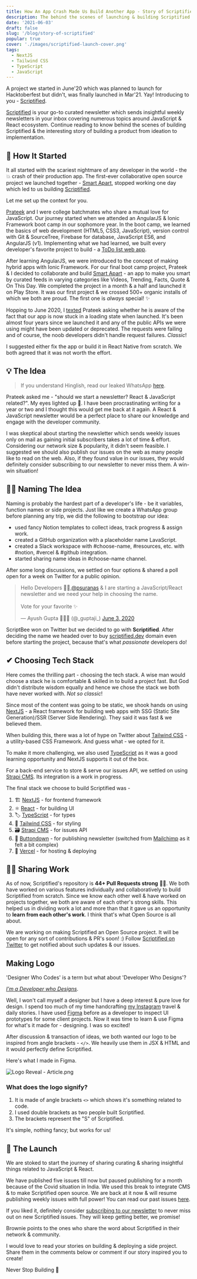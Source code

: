```yaml
---
title: How An App Crash Made Us Build Another App - Story of Scriptified
description: The behind the scenes of launching & building Scriptified with NextJS and TailwindCSS
date: '2021-06-03'
draft: false
slug: '/blog/story-of-scriptified'
popular: true
cover: './images/scriptified-launch-cover.png'
tags:
  - NextJS
  - Tailwind CSS
  - TypeScript
  - JavaScript
---
```


A project we started in June'20 which was planned to launch for Hacktoberfest but didn't, was finally launched in Mar'21. Yay! Introducing to you - [Scriptified](https://scriptified.dev).

[Scriptified](https://scriptified.dev) is your go-to curated newsletter which sends insightful weekly newsletters in your inbox covering numerous topics around JavaScript & React ecosystem.
Continue reading to know behind the scenes of building Scriptified & the interesting story of building a product from ideation to implementation.

## 🏁 How It Started

It all started with the scariest nightmare of any developer in the world - the 💥 crash of their production app. The first-ever collaborative open source project we launched together - [Smart Apart](https://ayushgupta.tech/smartapart), stopped working one day which led to us building [Scriptified](https://scriptified.dev).

Let me set up the context for you.

[Prateek](https://prateeksurana.me) and I were college batchmates who share a mutual love for JavaScript. Our journey started when we attended an AngularJS & Ionic Framework boot camp in our sophomore year. In the boot camp, we learned the basics of web development (HTML5, CSS3, JavaScript), version control with Git & SourceTree, Firebase for database, JavaScript ES6, and AngularJS (v1). Implementing what we had learned, we built every developer's favorite project to build - a [ToDo list web app](https://todo.ayushgupta.tech/).

After learning AngularJS, we were introduced to the concept of making hybrid apps with Ionic Framework. For our final boot camp project, Prateek & I decided to collaborate and build [Smart Apart](https://ayushgupta.tech/smartapart) - an app to make you smart by curated feeds in varying categories like Videos, Trending, Facts, Quote & On This Day. We completed the project in a month & a half and launched it on Play Store. It was our first project & we crossed 500+ organic installs of which we both are proud. The first one is _always_ special! ✨

Hopping to June 2020, I [texted](https://user-images.githubusercontent.com/21218732/107153918-0bdd5e80-6996-11eb-8f87-8cec0dff68b6.jpg) Prateek asking whether he is aware of the fact that our app is now stuck in a loading state when launched. It's been almost four years since we launched it and any of the public APIs we were using might have been updated or deprecated. The requests were failing and of course, the noob developers didn't handle request failures. _Classic_!

I suggested either fix the app or build it in React Native from scratch. We both agreed that it was not worth the effort.

## 💡 The Idea

> If you understand Hinglish, read our leaked WhatsApp [here](https://user-images.githubusercontent.com/21218732/107153918-0bdd5e80-6996-11eb-8f87-8cec0dff68b6.jpg).

Prateek asked me - "should we start a newsletter? React & JavaScript related?". My eyes lighted up 👀. I have been procrastinating writing for a year or two and I thought this would get me back at it again. A React & JavaScript newsletter would be a perfect place to share our knowledge and engage with the developer community.

I was skeptical about starting the newsletter which sends weekly issues only on mail as gaining initial subscribers takes a lot of time & effort. Considering our network size & popularity, it didn't seem feasible. I suggested we should also publish our issues on the web as many people like to read on the web. Also, if they found value in our issues, they would definitely consider subscribing to our newsletter to never miss them. A win-win situation!

## ✍🏻 Naming The Idea

Naming is probably the hardest part of a developer's life - be it variables, function names or side projects. Just like we create a WhatsApp group before planning any trip, we did the following to bootstrap our idea:

- used fancy Notion templates to collect ideas, track progress & assign work.
- created a GitHub organization with a placeholder name LavaScript.
- created a Slack workspace with #choose-name, #resources, etc. with #notion, #vercel & #github integration.
- started sharing name ideas in #choose-name channel.

After some long discussions, we settled on four options & shared a poll open for a week on Twitter for a public opinion.

<blockquote class="twitter-tweet"><p lang="en" dir="ltr">Hello Developers 👋🏻,<a href="https://twitter.com/psuranas?ref_src=twsrc%5Etfw">@psuranas</a> &amp; I are starting a JavaScript/React newsletter and we need your help in choosing the name.<br><br>Vote for your favorite ✨</p>&mdash; Ayush Gupta 👨🏻‍💻 (@_guptaji_) <a href="https://twitter.com/_guptaji_/status/1268088638539251712?ref_src=twsrc%5Etfw">June 3, 2020</a></blockquote> <script async src="https://platform.twitter.com/widgets.js" charset="utf-8"></script>

ScriptBee won on Twitter but we decided to go with **Scriptified**. After deciding the name we headed over to buy [scriptified.dev](https://scriptied.dev) domain even before starting the project, because that's what _passionate_ developers do!

## ✔ Choosing Tech Stack

Here comes the thrilling part - choosing the tech stack. A wise man would choose a stack he is comfortable & skilled in to build a project fast. But God didn't distribute wisdom equally and hence we chose the stack we both have never worked with. _Not so classic_!

Since most of the content was going to be static, we shook hands on using [NextJS](https://nextjs.org/) - a React framework for building web apps with SSG (Static Site Generation)/SSR (Server Side Rendering). They said it was fast & we believed them.

When building this, there was a lot of hype on Twitter about [Tailwind CSS](https://tailwindcss.com/) - a utility-based CSS Framework. And guess what - we opted for it.

To make it more challenging, we also used [TypeScript](https://www.typescriptlang.org/) as it was a good learning opportunity and NextJS supports it out of the box.

For a back-end service to store & serve our issues API, we settled on using [Strapi CMS](https://strapi.io/). Its integration is a work in progress.

The final stack we choose to build Scriptified was -

1. 🏗 [NextJS](https://nextjs.org/) - for frontend framework
2. ⚛ [React](https://reactjs.org/) - for building UI
3. 🏷 [TypeScript](https://www.typescriptlang.org/) - for types
4. 💄 [Tailwind CSS](https://tailwindcss.com/) - for styling
5. 🗃 [Strapi CMS](https://strapi.io/) - for issues API
6. 📧 [Buttondown](https://buttondown.email/) - for publishing newsletter (switched from [Mailchimp](https://mailchimp.com/) as it felt a bit complex)
7. 🚀 [Vercel](https://vercel.com/) - for hosting & deploying

## 🤝🏻 Sharing Work

As of now, Scriptified's repository is **44+ Pull Requests strong** 💪🏻. We both have worked on various features individually and collaboratively to build Scriptified from scratch. Since we know each other well & have worked on projects together, we both are aware of each other's strong skills. This helped us in dividing work a lot and more than that it gave us an opportunity to **learn from each other's work**. I think that's what Open Source is all about.

We are working on making Scriptified an Open Source project. It will be open for any sort of contributions & PR's soon! :)
Follow [Scriptified on Twitter](https://scriptified.dev/twitter) to get notified about such updates & our issues.

## Making Logo

'Designer Who Codes' is a term but what about 'Developer Who Designs'?

_[I’m a Developer who Designs](https://blog.prototypr.io/im-a-designer-who-codes-i-m-a-developer-who-designs-daffc9451e82)_.

Well, I won't call myself a designer but I have a deep interest & pure love for design. I spend too much of my time handcrafting [my Instagram](https://ayushgupta.tech/ig) travel & daily stories. I have used [Figma](https://www.figma.com/) before as a developer to inspect UI prototypes for some client projects. Now it was time to learn & use Figma for what's it made for - designing. I was so excited!

After discussion & transaction of ideas, we both wanted our logo to be inspired from angle brackets - `</>`. We heavily use them in JSX & HTML and it would perfectly define Scriptified.

Here's what I made in Figma.

![Logo Reveal - Article.png](https://cdn.hashnode.com/res/hashnode/image/upload/v1613458590221/lB3mgt9fa.png)

<!-- ![Logo Reveal - Article - 3.png](https://cdn.hashnode.com/res/hashnode/image/upload/v1613542538682/Bn4k2jAUp.png)

![Logo Reveal - Article - 4.png](https://cdn.hashnode.com/res/hashnode/image/upload/v1613542548396/RAjlQzpAF.png) -->

### What does the logo signify?

1. It is made of angle brackets `<>` which shows it's something related to code.
2. I used double brackets as two people built Scriptified.
3. The brackets represent the "S" of Scriptified.

It's simple, nothing fancy; but works for us!

## 🚀 The Launch

We are stoked to start the journey of sharing curating & sharing insightful things related to JavaScript & React.

We have published five issues till now but paused publishing for a month because of the Covid situation in India. We used this break to integrate CMS & to make Scriptified open source. We are back at it now & will resume publishing weekly issues with full power! You can read our past issues [here](https://scriptified.dev/issues).

If you liked it, definitely consider [subscribing to our newsletter](https://scriptified.dev) to never miss out on new Scriptified issues. They will keep getting better, we promise!

Brownie points to the ones who share the word about Scriptified in their network & community.

I would love to read your stories on building & deploying a side project. Share them in the comments below or comment if our story inspired you to create!

Never Stop Building 🚀
